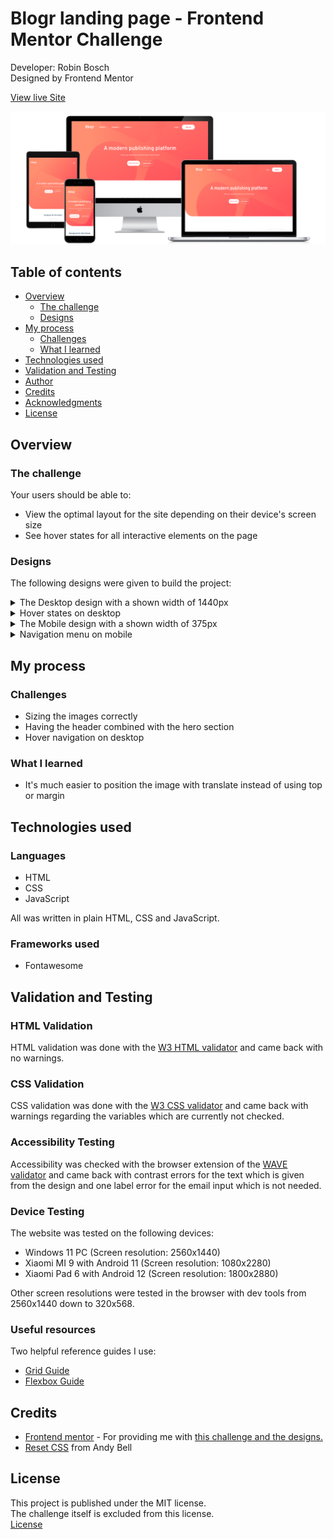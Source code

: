 # Blogr landing page - Frontend Mentor Challenge

Developer: Robin Bosch  
Designed by Frontend Mentor

[View live Site](https://robin-bosch.github.io/blogr-frontend-mentor)  

![Mockup image](docs/mockup-preview.png)

## Table of contents

- [Overview](#overview)
    - [The challenge](#the-challenge)
    - [Designs](#designs)
- [My process](#my-process)
    - [Challenges](#challenges)
    - [What I learned](#what-i-learned)
- [Technologies used](#technologies-used)
- [Validation and Testing](#validation-and-testing)
- [Author](#author)
- [Credits](#author)
- [Acknowledgments](#acknowledgments)
- [License](#license)


## Overview

### The challenge

Your users should be able to:

- View the optimal layout for the site depending on their device's screen size
- See hover states for all interactive elements on the page

### Designs

The following designs were given to build the project:  

<details>
<summary>The Desktop design with a shown width of 1440px</summary>

![](docs/desktop-design.jpg)
</details>

<details>
<summary>Hover states on desktop</summary>

![](docs/active-states.jpg)
</details>

<details>
<summary>The Mobile design with a shown width of 375px</summary>

![](docs/mobile-design.jpg)
</details>

<details>
<summary>Navigation menu on mobile</summary>

![](docs/mobile-menu.jpg)
</details>

## My process

### Challenges

- Sizing the images correctly
- Having the header combined with the hero section
- Hover navigation on desktop

### What I learned

- It's much easier to position the image with translate instead of using top or margin

## Technologies used

### Languages

- HTML
- CSS
- JavaScript

All was written in plain HTML, CSS and JavaScript.

### Frameworks used

- Fontawesome

## Validation and Testing

### HTML Validation

HTML validation was done with the [W3 HTML validator](https://validator.w3.org/nu/) and came back with no warnings.

### CSS Validation

CSS validation was done with the [W3 CSS validator](https://jigsaw.w3.org/css-validator/) and came back with warnings regarding the variables which are currently not checked.

### Accessibility Testing

Accessibility was checked with the browser extension of the [WAVE validator](https://wave.webaim.org/) and came back with contrast errors for the text which is given from the design and one label error for the email input which is not needed.

### Device Testing

The website was tested on the following devices:

- Windows 11 PC (Screen resolution: 2560x1440)
- Xiaomi MI 9 with Android 11 (Screen resolution: 1080x2280)
- Xiaomi Pad 6 with Android 12 (Screen resolution: 1800x2880)

Other screen resolutions were tested in the browser with dev tools from 2560x1440 down to 320x568.

### Useful resources

Two helpful reference guides I use: 
- [Grid Guide](https://css-tricks.com/snippets/css/complete-guide-grid/)
- [Flexbox Guide](https://css-tricks.com/snippets/css/a-guide-to-flexbox/)

## Credits

- [Frontend mentor](https://www.frontendmentor.io) - For providing me with [this challenge and the designs.](https://www.frontendmentor.io/challenges/blogr-landing-page-EX2RLAApP) 
- [Reset CSS](https://andy-bell.co.uk/a-modern-css-reset/) from Andy Bell

## License

This project is published under the MIT license.  
The challenge itself is excluded from this license.  
[License](/LICENSE.txt)